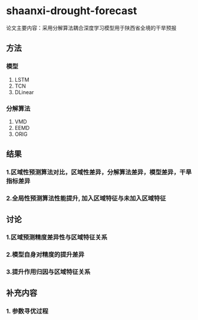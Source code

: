 # shaanxi-drought-forecast

论文主要内容：采用分解算法耦合深度学习模型用于陕西省全境的干旱预报

## 方法

### 模型

1. LSTM
2. TCN
3. DLinear

### 分解算法

1. VMD
2. EEMD
3. ORIG

## 结果

### 1.区域性预测算法对比，区域性差异，分解算法差异，模型差异，干旱指标差异

### 2.全局性预测算法性能提升, 加入区域特征与未加入区域特征

## 讨论

### 1.区域预测精度差异性与区域特征关系

### 2.模型自身对精度的提升差异

### 3.提升作用归因与区域特征关系

## 补充内容

### 1. 参数寻优过程

